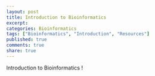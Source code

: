 ```yaml
---
layout: post
title: Introduction to Bioinformatics
excerpt:
categories: Bioinformatics
tags: ["Bioinformatics", "Introduction", "Resources"]
published: true
comments: true
share: true
---
```


Introduction to Bioinformatics !
